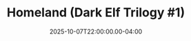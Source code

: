 ---
title: "Homeland (Dark Elf Trilogy #1)"
creator: R A Salvatore
cart: bookcart
type: novel
date: 2025-10-07T22:00:00.00-04:00
score: 2
review: 
---
